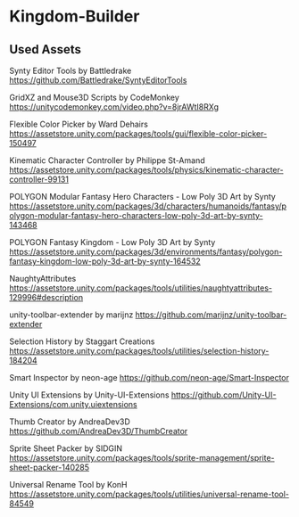 # Kingdom-Builder

Used Assets
------------

Synty Editor Tools by Battledrake
https://github.com/Battledrake/SyntyEditorTools

GridXZ and Mouse3D Scripts by CodeMonkey
https://unitycodemonkey.com/video.php?v=8jrAWtI8RXg

Flexible Color Picker by Ward Dehairs
https://assetstore.unity.com/packages/tools/gui/flexible-color-picker-150497

Kinematic Character Controller by Philippe St-Amand
https://assetstore.unity.com/packages/tools/physics/kinematic-character-controller-99131

POLYGON Modular Fantasy Hero Characters - Low Poly 3D Art by Synty
https://assetstore.unity.com/packages/3d/characters/humanoids/fantasy/polygon-modular-fantasy-hero-characters-low-poly-3d-art-by-synty-143468

POLYGON Fantasy Kingdom - Low Poly 3D Art by Synty
https://assetstore.unity.com/packages/3d/environments/fantasy/polygon-fantasy-kingdom-low-poly-3d-art-by-synty-164532

NaughtyAttributes
https://assetstore.unity.com/packages/tools/utilities/naughtyattributes-129996#description

unity-toolbar-extender by marijnz
https://github.com/marijnz/unity-toolbar-extender

Selection History by Staggart Creations
https://assetstore.unity.com/packages/tools/utilities/selection-history-184204

Smart Inspector by neon-age
https://github.com/neon-age/Smart-Inspector

Unity UI Extensions by Unity-UI-Extensions 
https://github.com/Unity-UI-Extensions/com.unity.uiextensions

Thumb Creator by AndreaDev3D
https://github.com/AndreaDev3D/ThumbCreator

Sprite Sheet Packer by SIDGIN
https://assetstore.unity.com/packages/tools/sprite-management/sprite-sheet-packer-140285

Universal Rename Tool by KonH
https://assetstore.unity.com/packages/tools/utilities/universal-rename-tool-84549
